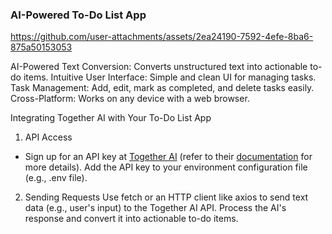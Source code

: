 
### AI-Powered To-Do List App

https://github.com/user-attachments/assets/2ea24190-7592-4efe-8ba6-875a50153053


AI-Powered Text Conversion: Converts unstructured text into actionable to-do items.
Intuitive User Interface: Simple and clean UI for managing tasks.
Task Management: Add, edit, mark as completed, and delete tasks easily.
Cross-Platform: Works on any device with a web browser.

Integrating Together AI with Your To-Do List App
1. API Access
 - Sign up for an API key at [Together AI](https://www.together.ai) (refer to their [documentation](https://docs.together.ai/docs/introduction) for more details).
Add the API key to your environment configuration file (e.g., .env file).
2. Sending Requests
Use fetch or an HTTP client like axios to send text data (e.g., user's input) to the Together AI API.
Process the AI's response and convert it into actionable to-do items.

